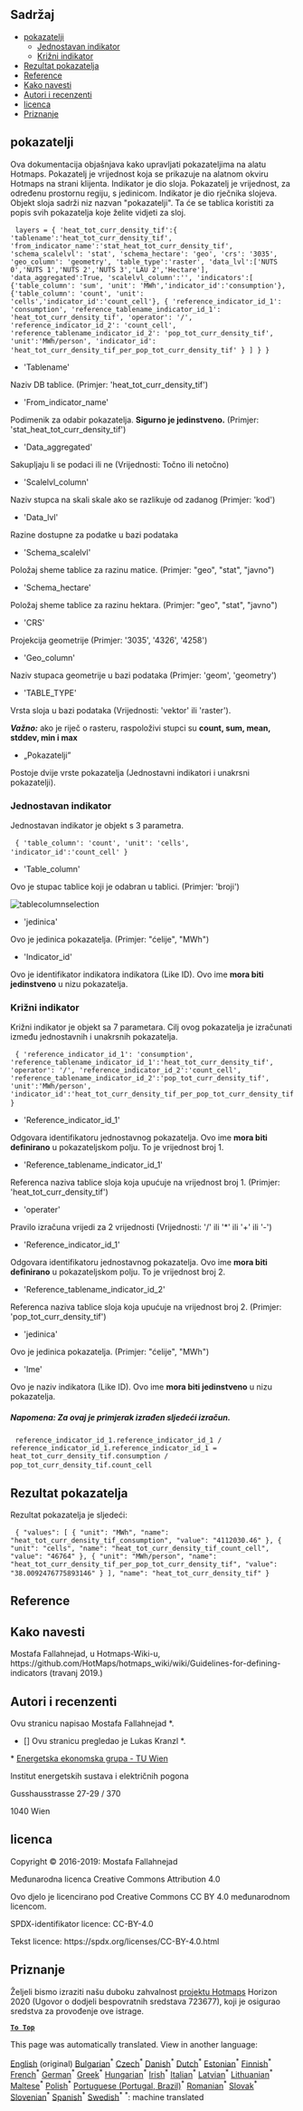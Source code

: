 <h2> Sadržaj </h2><ul><li> <a href="#Indicators">pokazatelji</a> <ul><li> <a href="#Simple-indicator">Jednostavan indikator</a> </li><li> <a href="#Cross-indicator">Križni indikator</a> </li></ul></li><li> <a href="#Indicator-result">Rezultat pokazatelja</a> </li><li> <a href="#references">Reference</a> </li><li> <a href="#how-to-cite">Kako navesti</a> </li><li> <a href="#authors-and-reviewers">Autori i recenzenti</a> </li><li> <a href="#license">licenca</a> </li><li> <a href="#acknowledgement">Priznanje</a> </li></ul><h2> pokazatelji </h2><p> Ova dokumentacija objašnjava kako upravljati pokazateljima na alatu Hotmaps. Pokazatelj je vrijednost koja se prikazuje na alatnom okviru Hotmaps na strani klijenta. Indikator je dio sloja. Pokazatelj je vrijednost, za određenu prostornu regiju, s jedinicom. Indikator je dio rječnika slojeva. Objekt sloja sadrži niz nazvan "pokazatelji". Ta će se tablica koristiti za popis svih pokazatelja koje želite vidjeti za sloj. </p><pre> <code>layers = { 'heat_tot_curr_density_tif':{ 'tablename':'heat_tot_curr_density_tif', 'from_indicator_name':'stat_heat_tot_curr_density_tif', 'schema_scalelvl': 'stat', 'schema_hectare': 'geo', 'crs': '3035', 'geo_column': 'geometry', 'table_type':'raster', 'data_lvl':['NUTS 0','NUTS 1','NUTS 2','NUTS 3','LAU 2','Hectare'], 'data_aggregated':True, 'scalelvl_column':'', 'indicators':[ {'table_column': 'sum', 'unit': 'MWh','indicator_id':'consumption'}, {'table_column': 'count', 'unit': 'cells','indicator_id':'count_cell'}, { 'reference_indicator_id_1': 'consumption', 'reference_tablename_indicator_id_1': 'heat_tot_curr_density_tif', 'operator': '/', 'reference_indicator_id_2': 'count_cell', 'reference_tablename_indicator_id_2': 'pop_tot_curr_density_tif', 'unit':'MWh/person', 'indicator_id': 'heat_tot_curr_density_tif_per_pop_tot_curr_density_tif' } ] } }</code> </pre><ul><li> 'Tablename' </li></ul><p> Naziv DB tablice. (Primjer: 'heat_tot_curr_density_tif') </p><ul><li> 'From_indicator_name' </li></ul><p> Podimenik za odabir pokazatelja. <strong>Sigurno je jedinstveno.</strong> (Primjer: 'stat_heat_tot_curr_density_tif') </p><ul><li> 'Data_aggregated' </li></ul><p> Sakupljaju li se podaci ili ne (Vrijednosti: Točno ili netočno) </p><ul><li> 'Scalelvl_column' </li></ul><p> Naziv stupca na skali skale ako se razlikuje od zadanog (Primjer: 'kod') </p><ul><li> 'Data_lvl' </li></ul><p> Razine dostupne za podatke u bazi podataka </p><ul><li> 'Schema_scalelvl' </li></ul><p> Položaj sheme tablice za razinu matice. (Primjer: "geo", "stat", "javno") </p><ul><li> 'Schema_hectare' </li></ul><p> Položaj sheme tablice za razinu hektara. (Primjer: "geo", "stat", "javno") </p><ul><li> 'CRS' </li></ul><p> Projekcija geometrije (Primjer: '3035', '4326', '4258') </p><ul><li> 'Geo_column' </li></ul><p> Naziv stupaca geometrije u bazi podataka (Primjer: 'geom', 'geometry') </p><ul><li> 'TABLE_TYPE' </li></ul><p> Vrsta sloja u bazi podataka (Vrijednosti: 'vektor' ili 'raster'). </p><p> <em><strong>Važno:</strong></em> ako je riječ o rasteru, raspoloživi stupci su <strong>count, sum, mean, stddev, min i max</strong> </p><ul><li> „Pokazatelji” </li></ul><p> Postoje dvije vrste pokazatelja (Jednostavni indikatori i unakrsni pokazatelji). </p><h3> Jednostavan indikator </h3><p> Jednostavan indikator je objekt s 3 parametra. </p><pre> <code>{ 'table_column': 'count', 'unit': 'cells', 'indicator_id':'count_cell' }</code> </pre><ul><li> 'Table_column' </li></ul><p> Ovo je stupac tablice koji je odabran u tablici. (Primjer: 'broji') </p><p><img alt="tablecolumnselection" src="/api/assets/table_image.png"/></p><ul><li> 'jedinica' </li></ul><p> Ovo je jedinica pokazatelja. (Primjer: "ćelije", "MWh") </p><ul><li> 'Indicator_id' </li></ul><p> Ovo je identifikator indikatora indikatora (Like ID). Ovo ime <strong>mora biti jedinstveno</strong> u nizu pokazatelja. </p><h3> Križni indikator </h3><p> Križni indikator je objekt sa 7 parametara. Cilj ovog pokazatelja je izračunati između jednostavnih i unakrsnih pokazatelja. </p><pre> <code>{ 'reference_indicator_id_1': 'consumption', 'reference_tablename_indicator_id_1':'heat_tot_curr_density_tif', 'operator': '/', 'reference_indicator_id_2':'count_cell', 'reference_tablename_indicator_id_2':'pop_tot_curr_density_tif', 'unit':'MWh/person', 'indicator_id':'heat_tot_curr_density_tif_per_pop_tot_curr_density_tif' }</code> </pre><ul><li> 'Reference_indicator_id_1' </li></ul><p> Odgovara identifikatoru jednostavnog pokazatelja. Ovo ime <strong>mora biti definirano</strong> u pokazateljskom polju. To je vrijednost broj 1. </p><ul><li> 'Reference_tablename_indicator_id_1' </li></ul><p> Referenca naziva tablice sloja koja upućuje na vrijednost broj 1. (Primjer: 'heat_tot_curr_density_tif') </p><ul><li> 'operater' </li></ul><p> Pravilo izračuna vrijedi za 2 vrijednosti (Vrijednosti: '/' ili '*' ili '+' ili '-') </p><ul><li> 'Reference_indicator_id_1' </li></ul><p> Odgovara identifikatoru jednostavnog pokazatelja. Ovo ime <strong>mora biti definirano</strong> u pokazateljskom polju. To je vrijednost broj 2. </p><ul><li> 'Reference_tablename_indicator_id_2' </li></ul><p> Referenca naziva tablice sloja koja upućuje na vrijednost broj 2. (Primjer: 'pop_tot_curr_density_tif') </p><ul><li> 'jedinica' </li></ul><p> Ovo je jedinica pokazatelja. (Primjer: "ćelije", "MWh") </p><ul><li> 'Ime' </li></ul><p> Ovo je naziv indikatora (Like ID). Ovo ime <strong>mora biti jedinstveno</strong> u nizu pokazatelja. </p><h5> Napomena: Za ovaj je primjerak izrađen sljedeći izračun. </h5><pre> <code>reference_indicator_id_1.reference_indicator_id_1 / reference_indicator_id_1.reference_indicator_id_1 = heat_tot_curr_density_tif.consumption / pop_tot_curr_density_tif.count_cell</code> </pre><h2> Rezultat pokazatelja </h2><p> Rezultat pokazatelja je sljedeći: </p><pre> <code>{ "values": [ { "unit": "MWh", "name": "heat_tot_curr_density_tif_consumption", "value": "4112030.46" }, { "unit": "cells", "name": "heat_tot_curr_density_tif_count_cell", "value": "46764" }, { "unit": "MWh/person", "name": "heat_tot_curr_density_tif_per_pop_tot_curr_density_tif", "value": "38.0092476775893146" } ], "name": "heat_tot_curr_density_tif" }</code> </pre><h2> Reference </h2><h2> Kako navesti </h2><p> Mostafa Fallahnejad, u Hotmaps-Wiki-u, https://github.com/HotMaps/hotmaps_wiki/wiki/Guidelines-for-defining-indicators (travanj 2019.) </p><h2> Autori i recenzenti </h2><p> Ovu stranicu napisao Mostafa Fallahnejad *. </p><ul><li> [] Ovu stranicu pregledao je Lukas Kranzl *. </li></ul><p> * <a href="https://eeg.tuwien.ac.at/">Energetska ekonomska grupa - TU Wien</a> </p><p> Institut energetskih sustava i električnih pogona </p><p> Gusshausstrasse 27-29 / 370 </p><p> 1040 Wien </p><h2> licenca </h2><p> Copyright © 2016-2019: Mostafa Fallahnejad </p><p> Međunarodna licenca Creative Commons Attribution 4.0 </p><p> Ovo djelo je licencirano pod Creative Commons CC BY 4.0 međunarodnom licencom. </p><p> SPDX-identifikator licence: CC-BY-4.0 </p><p> Tekst licence: https://spdx.org/licenses/CC-BY-4.0.html </p><h2> Priznanje </h2><p> Željeli bismo izraziti našu duboku zahvalnost <a href="https://www.hotmaps-project.eu">projektu Hotmaps</a> Horizon 2020 (Ugovor o dodjeli bespovratnih sredstava 723677), koji je osigurao sredstva za provođenje ove istrage. </p><p><ins> <code><strong><a href="#table-of-contents">To Top</a></strong></code> </ins> </p>

This page was automatically translated. View in another language:

[English](en-Guidelines-for-defining-indicators) (original) [Bulgarian](bg-Guidelines-for-defining-indicators)<sup>\*</sup>  [Czech](cs-Guidelines-for-defining-indicators)<sup>\*</sup> [Danish](da-Guidelines-for-defining-indicators)<sup>\*</sup> [Dutch](nl-Guidelines-for-defining-indicators)<sup>\*</sup> [Estonian](et-Guidelines-for-defining-indicators)<sup>\*</sup> [Finnish](fi-Guidelines-for-defining-indicators)<sup>\*</sup> [French](fr-Guidelines-for-defining-indicators)<sup>\*</sup> [German](de-Guidelines-for-defining-indicators)<sup>\*</sup> [Greek](el-Guidelines-for-defining-indicators)<sup>\*</sup> [Hungarian](hu-Guidelines-for-defining-indicators)<sup>\*</sup> [Irish](ga-Guidelines-for-defining-indicators)<sup>\*</sup> [Italian](it-Guidelines-for-defining-indicators)<sup>\*</sup> [Latvian](lv-Guidelines-for-defining-indicators)<sup>\*</sup> [Lithuanian](lt-Guidelines-for-defining-indicators)<sup>\*</sup> [Maltese](mt-Guidelines-for-defining-indicators)<sup>\*</sup> [Polish](pl-Guidelines-for-defining-indicators)<sup>\*</sup> [Portuguese (Portugal, Brazil)](pt-Guidelines-for-defining-indicators)<sup>\*</sup> [Romanian](ro-Guidelines-for-defining-indicators)<sup>\*</sup> [Slovak](sk-Guidelines-for-defining-indicators)<sup>\*</sup> [Slovenian](sl-Guidelines-for-defining-indicators)<sup>\*</sup> [Spanish](es-Guidelines-for-defining-indicators)<sup>\*</sup> [Swedish](sv-Guidelines-for-defining-indicators)<sup>\*</sup>
<sup>\*</sup>: machine translated
